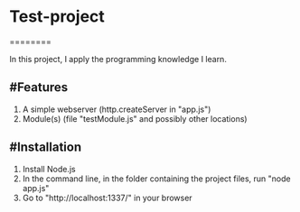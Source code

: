 # Test-project
========

In this project, I apply the programming knowledge I learn. 

#Features
--------
1. A simple webserver (http.createServer in "app.js")
2. Module(s) (file "testModule.js" and possibly other locations)


#Installation
------------
1. Install Node.js 
2. In the command line, in the folder containing the project files, run "node app.js"
3. Go to "http://localhost:1337/" in your browser


